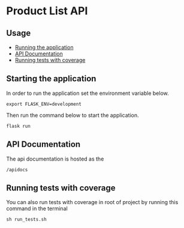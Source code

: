# Product List API

## Usage
- [Running the application](#starting-the-application)
- [API Documentation](#api-documentation)
- [Running tests with coverage](#running-tests-with-coverage)
<!-- - [Live Application](#live-application) -->


## Starting the application
In order to run the application set the environment
variable below.
```
export FLASK_ENV=development
```
Then run the command below to start the application.
```
flask run
```

<!-- ## Live Application
This API is hosted [here](http://kbucket-api.herokuapp.com) on [heroku](heroku.com) -->

## API Documentation

The api documentation is hosted as the
```
/apidocs
```

## Running tests with coverage
You can also run tests with coverage in root of project by running this command in the terminal
```
sh run_tests.sh
```